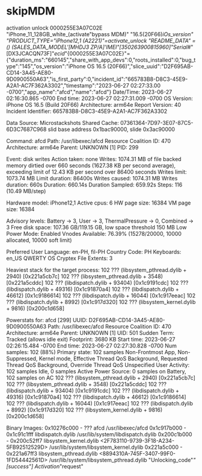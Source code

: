 # skipMDM
activation unlock
0000255E3A07C02E
"iPhone_11_128GB_white_(activate"bypass MDM)"
"16.5(20F66)_iOs_version"
"PRODUCT_TYPE="iPhone12,1 (A2221)"=activate_unlock
"README_DATA" =()
(SALES_DATA_MODEL'[MHDJ3 ZP/A]'_IMEI_"[350263900815960]"Serial#_"[DX3JCACQN73F]"_ecid_"{0000255E3A07C02E}"=
{"duration_ms":"660145","share_with_app_devs":0,"roots_installed":0,"bug_type":"145","os_version":"iPhone OS 16.5 (20F66)","slice_uuid":"D2F695AB-CD14-3A45-AE80-9D0900550A63","is_first_party":0,"incident_id":"665783B8-D8C3-45E9-A2A1-AC7F362A3302","timestamp":"2023-06-27 02:27:33.00 -0700","app_name":"afcd","name":"afcd"}
Date/Time:        2023-06-27 02:16:30.865 -0700
End time:         2023-06-27 02:27:31.009 -0700
OS Version:       iPhone OS 16.5 (Build 20F66)
Architecture:     arm64e
Report Version:   40
Incident Identifier: 665783B8-D8C3-45E9-A2A1-AC7F362A3302

Data Source:      Microstackshots
Shared Cache:     07361364-7D97-3E07-87C5-6D3C7687C968 slid base address 0x1bac90000, slide 0x3ac90000

Command:          afcd
Path:             /usr/libexec/afcd
Resource Coalition ID: 470
Architecture:     arm64e
Parent:           UNKNOWN [1]
PID:              299

Event:            disk writes
Action taken:     none
Writes:           1074.31 MB of file backed memory dirtied over 660 seconds (1627.38 KB per second average), exceeding limit of 12.43 KB per second over 86400 seconds
Writes limit:     1073.74 MB
Limit duration:   86400s
Writes caused:    1074.31 MB
Writes duration:  660s
Duration:         660.14s
Duration Sampled: 659.92s
Steps:            116 (10.49 MB/step)

Hardware model:   iPhone12,1
Active cpus:      6
HW page size:     16384
VM page size:     16384

Advisory levels:  Battery -> 3, User -> 3, ThermalPressure -> 0, Combined -> 3
Free disk space:  107.36 GB/119.15 GB, low space threshold 150 MB
Low Power Mode:   Enabled
Vnodes Available: 76.39% (15278/20000, 10000 allocated, 10000 soft limit)

Preferred User Language: en-PH, fil-PH
Country Code:     PH
Keyboards:        en_US QWERTY
OS Cryptex File Extents: 3

Heaviest stack for the target process:
  102  ??? (libsystem_pthread.dylib + 2940) [0x221a5cb7c]
  102  ??? (libsystem_pthread.dylib + 3548) [0x221a5cddc]
  102  ??? (libdispatch.dylib + 93404) [0x1c9191cdc]
  102  ??? (libdispatch.dylib + 49316) [0x1c91870a4]
  102  ??? (libdispatch.dylib + 46612) [0x1c9186614]
  102  ??? (libdispatch.dylib + 16044) [0x1c917eeac]
  102  ??? (libdispatch.dylib + 8992) [0x1c917d320]
  102  ??? (libsystem_kernel.dylib + 9816) [0x200c1d658]


Powerstats for:   afcd [299]
UUID:             D2F695AB-CD14-3A45-AE80-9D0900550A63
Path:             /usr/libexec/afcd
Resource Coalition ID: 470
Architecture:     arm64e
Parent:           UNKNOWN [1]
UID:              501
Sudden Term:      Tracked (allows idle exit)
Footprint:        3680 KB
Start time:       2023-06-27 02:26:15.484 -0700
End time:         2023-06-27 02:27:30.828 -0700
Num samples:      102 (88%)
Primary state:    102 samples Non-Frontmost App, Non-Suppressed, Kernel mode, Effective Thread QoS Background, Requested Thread QoS Background, Override Thread QoS Unspecified
User Activity:    102 samples Idle, 0 samples Active
Power Source:     0 samples on Battery, 102 samples on AC
  102  ??? (libsystem_pthread.dylib + 2940) [0x221a5cb7c]
    102  ??? (libsystem_pthread.dylib + 3548) [0x221a5cddc]
      102  ??? (libdispatch.dylib + 93404) [0x1c9191cdc]
        102  ??? (libdispatch.dylib + 49316) [0x1c91870a4]
          102  ??? (libdispatch.dylib + 46612) [0x1c9186614]
            102  ??? (libdispatch.dylib + 16044) [0x1c917eeac]
              102  ??? (libdispatch.dylib + 8992) [0x1c917d320]
                102  ??? (libsystem_kernel.dylib + 9816) [0x200c1d658]

  Binary Images:
           0x10276c000 -                ???  afcd                    <D2F695AB-CD14-3A45-AE80-9D0900550A63>  /usr/libexec/afcd
           0x1c917b000 -        0x1c91c1fff  libdispatch.dylib       <BB347F0E-F21C-3607-82E6-C8D750FDBF8C>  /usr/lib/system/libdispatch.dylib
           0x200c1b000 -        0x200c52ff7  libsystem_kernel.dylib  <2F783110-9739-3F18-A234-5FB92512529D>  /usr/lib/system/libsystem_kernel.dylib
           0x221a5c000 -        0x221a67ff3  libsystem_pthread.dylib <8894310A-745F-3407-99F0-1FD54442561D>  /usr/lib/system/libsystem_pthread.dylib
"Unlocking_code"_"[success"]
Activation_"request"
